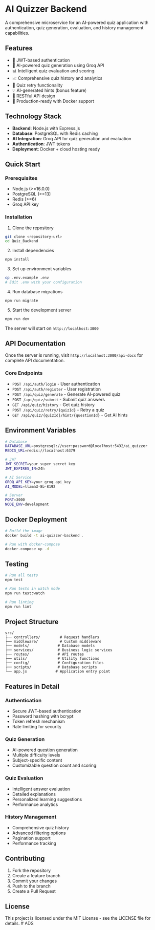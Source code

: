 # AI Quizzer Backend

A comprehensive microservice for an AI-powered quiz application with authentication, quiz generation, evaluation, and history management capabilities.

## Features

- 🔐 JWT-based authentication
- 🤖 AI-powered quiz generation using Groq API
- 📊 Intelligent quiz evaluation and scoring
- 📈 Comprehensive quiz history and analytics
- 🔄 Quiz retry functionality
- 💡 AI-generated hints (bonus feature)
- 📱 RESTful API design
- 🚀 Production-ready with Docker support

## Technology Stack

- **Backend**: Node.js with Express.js
- **Database**: PostgreSQL with Redis caching
- **AI Integration**: Groq API for quiz generation and evaluation
- **Authentication**: JWT tokens
- **Deployment**: Docker + cloud hosting ready

## Quick Start

### Prerequisites

- Node.js (>=16.0.0)
- PostgreSQL (>=13)
- Redis (>=6)
- Groq API key

### Installation

1. Clone the repository
```bash
git clone <repository-url>
cd Quiz_Backend
```

2. Install dependencies
```bash
npm install
```

3. Set up environment variables
```bash
cp .env.example .env
# Edit .env with your configuration
```

4. Run database migrations
```bash
npm run migrate
```

5. Start the development server
```bash
npm run dev
```

The server will start on `http://localhost:3000`

## API Documentation

Once the server is running, visit `http://localhost:3000/api-docs` for complete API documentation.

### Core Endpoints

- `POST /api/auth/login` - User authentication
- `POST /api/auth/register` - User registration
- `POST /api/quiz/generate` - Generate AI-powered quiz
- `POST /api/quiz/submit` - Submit quiz answers
- `GET /api/quiz/history` - Get quiz history
- `POST /api/quiz/retry/{quizId}` - Retry a quiz
- `GET /api/quiz/{quizId}/hint/{questionId}` - Get AI hints

## Environment Variables

```bash
# Database
DATABASE_URL=postgresql://user:password@localhost:5432/ai_quizzer
REDIS_URL=redis://localhost:6379

# JWT
JWT_SECRET=your_super_secret_key
JWT_EXPIRES_IN=24h

# AI Service
GROQ_API_KEY=your_groq_api_key
AI_MODEL=llama3-8b-8192

# Server
PORT=3000
NODE_ENV=development
```

## Docker Deployment

```bash
# Build the image
docker build -t ai-quizzer-backend .

# Run with docker-compose
docker-compose up -d
```

## Testing

```bash
# Run all tests
npm test

# Run tests in watch mode
npm run test:watch

# Run linting
npm run lint
```

## Project Structure

```
src/
├── controllers/         # Request handlers
├── middleware/          # Custom middleware
├── models/             # Database models
├── services/           # Business logic services
├── routes/             # API routes
├── utils/              # Utility functions
├── config/             # Configuration files
├── scripts/            # Database scripts
└── app.js             # Application entry point
```

## Features in Detail

### Authentication
- Secure JWT-based authentication
- Password hashing with bcrypt
- Token refresh mechanism
- Rate limiting for security

### Quiz Generation
- AI-powered question generation
- Multiple difficulty levels
- Subject-specific content
- Customizable question count and scoring

### Quiz Evaluation
- Intelligent answer evaluation
- Detailed explanations
- Personalized learning suggestions
- Performance analytics

### History Management
- Comprehensive quiz history
- Advanced filtering options
- Pagination support
- Performance tracking

## Contributing

1. Fork the repository
2. Create a feature branch
3. Commit your changes
4. Push to the branch
5. Create a Pull Request

## License

This project is licensed under the MIT License - see the LICENSE file for details.
#   A D S  
 